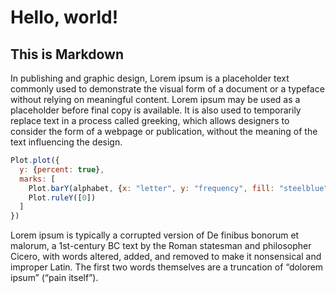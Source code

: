 # Hello, world!
## This is Markdown

In publishing and graphic design, Lorem ipsum is a placeholder text commonly used to demonstrate the visual form of a document or a typeface without relying on meaningful content. Lorem ipsum may be used as a placeholder before final copy is available. It is also used to temporarily replace text in a process called greeking, which allows designers to consider the form of a webpage or publication, without the meaning of the text influencing the design.

```js echo
Plot.plot({
  y: {percent: true},
  marks: [
    Plot.barY(alphabet, {x: "letter", y: "frequency", fill: "steelblue", sort: {x: "-y"}}),
    Plot.ruleY([0])
  ]
})
```

Lorem ipsum is typically a corrupted version of De finibus bonorum et malorum, a 1st-century BC text by the Roman statesman and philosopher Cicero, with words altered, added, and removed to make it nonsensical and improper Latin. The first two words themselves are a truncation of “dolorem ipsum” (“pain itself”).
